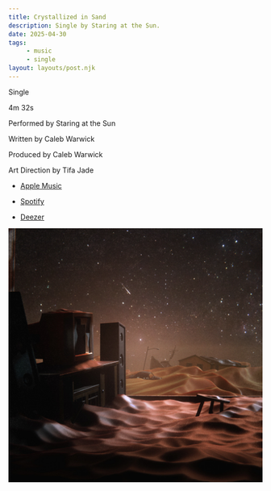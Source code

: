 ```yaml
---
title: Crystallized in Sand
description: Single by Staring at the Sun.
date: 2025-04-30
tags:
     - music
     - single
layout: layouts/post.njk
---
```


<div class="post-columns">
  <div>
    <p>Single</p>
    <p>4m 32s</p>
    <p>Performed by Staring at the Sun</p>
    <p>Written by Caleb Warwick</p>
    <p>Produced by Caleb Warwick</p>
    <p>Art Direction by Tifa Jade</p>
  </div>
  <div>
    <ul>
      <li><p><a href="https://music.apple.com/us/album/crystallized-in-sand-single/1810415287" target="_blank">Apple Music</a></p></li>
      <li><p><a href="https://open.spotify.com/album/3R0txeK552TVDcNa8dWc3c" target="_blank">Spotify</a></p></li>
      <li><p><a href="https://www.deezer.com/us/album/747088731" target="_blank">Deezer</a></p></li>
    </ul>
  </div>
</div>

<picture>
  <source srcset="/img/crystallized.webp" type="image/webp">
  <source srcset="/img/crystallized.jpg" type="image/jpeg">
  <img src="/img/crystallized.jpg" alt="A female figure covered in flowers sits in front of a tv screen shining bright light directly at her, with rays of a sun emerging from the tv set.">
</picture>
